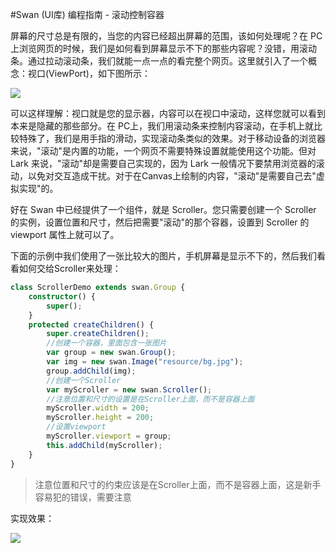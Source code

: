 #Swan (UI库) 编程指南 - 滚动控制容器

屏幕的尺寸总是有限的，当您的内容已经超出屏幕的范围，该如何处理呢？在 PC 上浏览网页的时候，我们是如何看到屏幕显示不下的那些内容呢？没错，用滚动条。通过拉动滚动条，我们就能一点一点的看完整个网页。这里就引入了一个概念：视口(ViewPort)，如下图所示：

![][8-4-scroller-A]

可以这样理解：视口就是您的显示器，内容可以在视口中滚动，这样您就可以看到本来是隐藏的那些部分。在 PC上，我们用滚动条来控制内容滚动，在手机上就比较特殊了，我们是用手指的滑动，实现滚动条类似的效果。对于移动设备的浏览器来说，"滚动"是内置的功能，一个网页不需要特殊设置就能使用这个功能。但对 Lark 来说，"滚动"却是需要自己实现的，因为 Lark 一般情况下要禁用浏览器的滚动，以免对交互造成干扰。对于在Canvas上绘制的内容，"滚动"是需要自己去"虚拟实现"的。

好在 Swan 中已经提供了一个组件，就是 Scroller。您只需要创建一个 Scroller 的实例，设置位置和尺寸，然后把需要"滚动"的那个容器，设置到 Scroller 的 viewport 属性上就可以了。

下面的示例中我们使用了一张比较大的图片，手机屏幕是显示不下的，然后我们看看如何交给Scroller来处理：

``` TypeScript
class ScrollerDemo extends swan.Group {
    constructor() {
        super();
    }
    protected createChildren() {
        super.createChildren();
        //创建一个容器，里面包含一张图片
        var group = new swan.Group();
        var img = new swan.Image("resource/bg.jpg");
        group.addChild(img);
        //创建一个Scroller
        var myScroller = new swan.Scroller();
        //注意位置和尺寸的设置是在Scroller上面，而不是容器上面
        myScroller.width = 200;
        myScroller.height = 200;
        //设置viewport
        myScroller.viewport = group;
        this.addChild(myScroller);
    }
}

```
> 注意位置和尺寸的约束应该是在Scroller上面，而不是容器上面，这是新手容易犯的错误，需要注意

实现效果：

![][8-4-scroller-B]


[8-4-scroller-A]: image/8/8-4-scroller-A.png
[8-4-scroller-B]: image/8/8-4-scroller-B.jpg